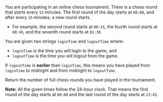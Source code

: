 You are participating in an online chess tournament. There is a chess round that starts every `15` minutes. The first round of the day starts at `00:00`, and after every `15` minutes, a new round starts.

- For example, the second round starts at `00:15`, the fourth round starts at `00:45`, and the seventh round starts at `01:30`.

You are given two strings `loginTime` and `logoutTime` where:

- `loginTime` is the time you will login to the game, and
- `logoutTime` is the time you will logout from the game.

If `logoutTime` is **earlier** than `loginTime`, this means you have played from `loginTime` to midnight and from midnight to `logoutTime`.

Return the number of full chess rounds you have played in the tournament.

**Note:** All the given times follow the 24-hour clock. That means the first round of the day starts at `00:00` and the last round of the day starts at `23:45`.